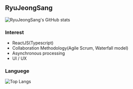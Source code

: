 ## RyuJeongSang

![RyuJeongSang's GitHub stats](https://github-readme-stats.vercel.app/api?username=RyuJeongSang&show_icons=true&theme=radical)

### Interest

- ReactJS(Typescript)
- Collaboration Methodology(Agile Scrum, Waterfall model)
- Asynchronous processing
- UI / UX

### Languege

![Top Langs](https://github-readme-stats.vercel.app/api/top-langs/?username=ryujeongsang&layout=demo&theme=demo)
